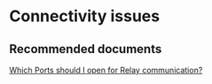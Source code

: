 <properties
	pageTitle="Connectivity issues"
	description="Connectivity issues"
	service="microsoft.relay"
	resource="namespaces"
	authors="jtaubensee"
	displayOrder="2"
	selfHelpType="resource"
	supportTopicIds="32550706"
	resourceTags=""
	productPesIds="16123"
	cloudEnvironments="public"
/>

# Connectivity issues

## **Recommended documents**
[Which Ports should I open for Relay communication?](https://msdn.microsoft.com/library/mt723402.aspx)
